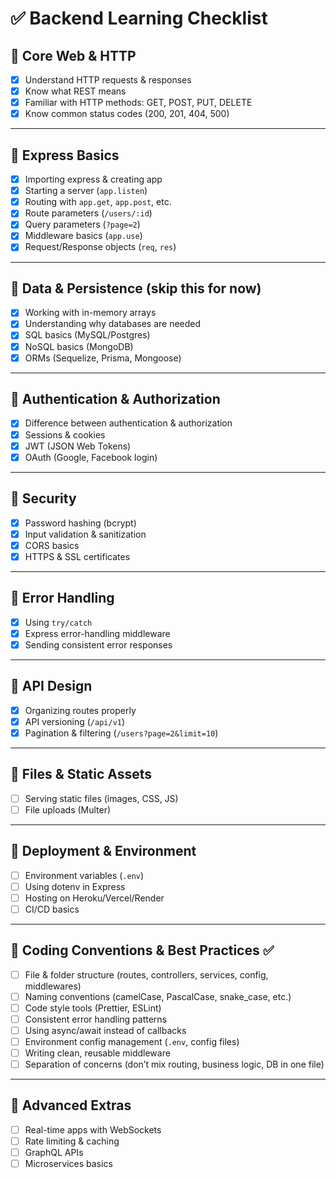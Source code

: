 # ✅ Backend Learning Checklist

## 📌 Core Web & HTTP
- [x] Understand HTTP requests & responses  
- [x] Know what REST means  
- [x] Familiar with HTTP methods: GET, POST, PUT, DELETE  
- [x] Know common status codes (200, 201, 404, 500)  

---

## 📌 Express Basics
- [x] Importing express & creating app  
- [x] Starting a server (`app.listen`)  
- [x] Routing with `app.get`, `app.post`, etc.  
- [x] Route parameters (`/users/:id`)  
- [x] Query parameters (`?page=2`)  
- [x] Middleware basics (`app.use`)  
- [x] Request/Response objects (`req`, `res`)  

---

## 📌 Data & Persistence (skip this for now)
- [x] Working with in-memory arrays  
- [x] Understanding why databases are needed  
- [x] SQL basics (MySQL/Postgres)  
- [x] NoSQL basics (MongoDB)  
- [x] ORMs (Sequelize, Prisma, Mongoose)  

---

## 📌 Authentication & Authorization
- [x] Difference between authentication & authorization  
- [x] Sessions & cookies  
- [x] JWT (JSON Web Tokens)  
- [x] OAuth (Google, Facebook login)  

---

## 📌 Security
- [x] Password hashing (bcrypt)  
- [x] Input validation & sanitization  
- [x] CORS basics  
- [x] HTTPS & SSL certificates  

---

## 📌 Error Handling
- [x] Using `try/catch`  
- [x] Express error-handling middleware  
- [x] Sending consistent error responses  

---

## 📌 API Design
- [x] Organizing routes properly  
- [x] API versioning (`/api/v1`)  
- [x] Pagination & filtering (`/users?page=2&limit=10`)  

---

## 📌 Files & Static Assets
- [ ] Serving static files (images, CSS, JS)  
- [ ] File uploads (Multer)  

---

## 📌 Deployment & Environment
- [ ] Environment variables (`.env`)  
- [ ] Using dotenv in Express  
- [ ] Hosting on Heroku/Vercel/Render  
- [ ] CI/CD basics  

---

## 📌 Coding Conventions & Best Practices ✅ 
- [ ] File & folder structure (routes, controllers, services, config, middlewares)  
- [ ] Naming conventions (camelCase, PascalCase, snake_case, etc.)  
- [ ] Code style tools (Prettier, ESLint)  
- [ ] Consistent error handling patterns  
- [ ] Using async/await instead of callbacks  
- [ ] Environment config management (`.env`, config files)  
- [ ] Writing clean, reusable middleware  
- [ ] Separation of concerns (don’t mix routing, business logic, DB in one file)  

---

## 📌 Advanced Extras
- [ ] Real-time apps with WebSockets  
- [ ] Rate limiting & caching  
- [ ] GraphQL APIs  
- [ ] Microservices basics  
